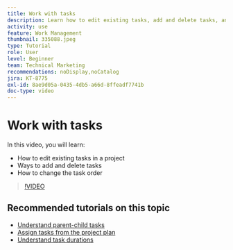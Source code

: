 ```yaml
---
title: Work with tasks
description: Learn how to edit existing tasks, add and delete tasks, and change the task order on a project in Workfront.
activity: use
feature: Work Management
thumbnail: 335088.jpeg
type: Tutorial
role: User
level: Beginner
team: Technical Marketing
recommendations: noDisplay,noCatalog
jira: KT-8775
exl-id: 8ae9d05a-0435-4db5-a66d-8ffeadf7741b
doc-type: video
---
```

# Work with tasks

In this video, you will learn:

* How to edit existing tasks in a project
* Ways to add and delete tasks
* How to change the task order

>[!VIDEO](https://video.tv.adobe.com/v/335088/?quality=12&learn=on)

## Recommended tutorials on this topic

* [Understand parent-child tasks](https://experienceleague.adobe.com/en/docs/workfront-learn/tutorials-workfront/manage-work/tasks/understand-parent-child-tasks)
* [Assign tasks from the project plan](https://experienceleague.adobe.com/en/docs/workfront-learn/tutorials-workfront/manage-work/tasks/assign-tasks-from-the-project-plan)
* [Understand task durations](https://experienceleague.adobe.com/en/docs/workfront-learn/tutorials-workfront/manage-work/tasks/understand-task-durations)
